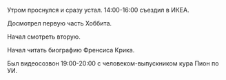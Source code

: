 Утром проснулся и сразу устал. 
14:00-16:00 съездил в ИКЕА.

Досмотрел первую часть Хоббита. 

Начал смотреть вторую. 

Начал читать биографию Френсиса Крика.

Был видеосозвон 19:00-20:00 с человеком-выпускником кура Пион по УИ.